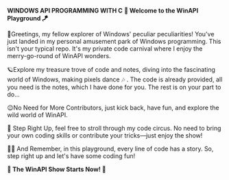 **WINDOWS API PROGRAMMING WITH C**
**🚀 Welcome to the WinAPI Playground 🪁**

🎉Greetings, my fellow explorer of Windows' peculiar peculiarities! You've just landed in my personal amusement park of Windows programming. This isn't your typical repo. It's my private code carnival where I enjoy the merry-go-round of WinAPI wonders.

🪐Explore my treasure trove of code and notes, diving into the fascinating world of Windows, making pixels dance 🎶 . The code is already provided, all you need is the notes, which I have done for you. The rest is on your part to do...

😉No Need for More Contributors, just kick back, have fun, and explore the wild world of WinAPI.

🎈 Step Right Up, feel free to stroll through my code circus. No need to bring your own coding skills or contribute your tricks—just enjoy the show!

🤹‍♀️ And Remember, in this playground, every line of code has a story. So, step right up and let's have some coding fun!

**🎪 The WinAPI Show Starts Now! 🎠**

